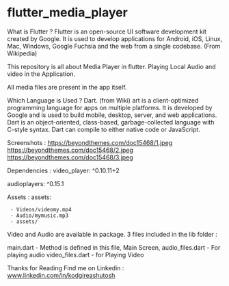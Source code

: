 # flutter_media_player

What is Flutter ?
Flutter is an open-source UI software development kit created by Google. It is used to develop applications for Android, iOS, Linux, Mac, Windows, Google Fuchsia and the web from a single codebase. (From Wikipedia)

This repository is all about Media Player in flutter.
Playing Local Audio and video in the Application.

All media files are present in the app itself.

Which Language is Used ?
Dart. (from Wiki) art is a client-optimized programming language for apps on multiple platforms. It is developed by Google and is used to build mobile, desktop, server, and web applications. Dart is an object-oriented, class-based, garbage-collected language with C-style syntax. Dart can compile to either native code or JavaScript.

Screenshots :
https://beyondthemes.com/doc15468/1.jpeg
https://beyondthemes.com/doc15468/2.jpeg
https://beyondthemes.com/doc15468/3.jpeg

Dependencies : 
video_player: ^0.10.11+2

audioplayers: ^0.15.1

Assets : 
assets:
     
     - Videos/videomy.mp4
     - Audio/mymusic.mp3
     - assets/
     
Video and Audio are available in package.
3 files included in the lib folder :

main.dart - Method is defined in this file, Main Screen,
audio_files.dart - For playing audio 
video_files.dart - for Playing Video 


Thanks for Reading 
Find me on Linkedin :  www.linkedin.com/in/kodgireashutosh
